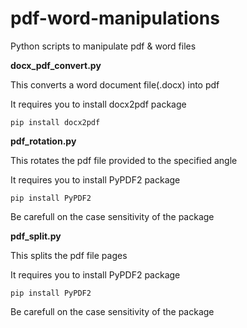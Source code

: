 # pdf-word-manipulations
Python scripts to manipulate pdf &amp; word files

**docx_pdf_convert.py**

This converts a word document file(.docx) into pdf 

It requires you to install docx2pdf package

```
pip install docx2pdf
```

**pdf_rotation.py**

This rotates the pdf file provided to the specified angle

It requires you to install PyPDF2 package
```
pip install PyPDF2
```

Be carefull on the case sensitivity of the package

**pdf_split.py**

This splits the pdf file pages

It requires you to install PyPDF2 package
```
pip install PyPDF2
```

Be carefull on the case sensitivity of the package
